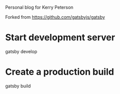 Personal blog for Kerry Peterson

Forked from https://github.com/gatsbyjs/gatsby

# Start development server
gatsby develop

# Create a production build
gatsby build